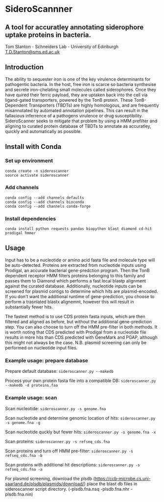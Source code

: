 # SideroScannner

## A tool for accuratley annotating siderophore uptake proteins in bacteria.
Tom Stanton - Schneiders Lab - University of Edinburgh
T.D.Stanton@sms.ed.ac.uk

## Introduction
The ability to sequester iron is one of the key virulence determinants for 
pathogentic bacteria. In the host, free iron is scarce so bacteria 
synthesise and secrete iron-chelating small molecules called siderophores.
Once they have quired their ferric payload, they are uptaken back into the
cell via ligand-gated transporters, powered by the TonB protein.
These TonB-Dependent Transporters (TBDTs) are highly homologous, and are 
frequently misannotated by automated annotation pipelines. This can result in
the fallacious inferrence of a pathogens virulence or drug susceptibility.
SideroScanner seeks to mitigate that problem by using a HMM prefilter and
aligning to curated protein database of TBDTs to annotate as accuratley,
quickly and automatically as possible.

## Install with Conda

### Set up environment
```
conda create -n sideroscanner
source activate sideroscanner
```
### Add channels
```
conda config --add channels defaults
conda config --add channels bioconda
conda config --add channels conda-forge
```
### Install dependencies
```
conda install python requests pandas biopython blast diamond cd-hit prodigal hmmer
```
## Usage

Input has to be a nucleotide or amino acid fasta file and molecule type will be auto-detected.
Proteins are extracted from nucleotide inputs using Prodigal, an accurate bacterial gene-predction program.
Then the TonB dependent receptor HMM filters proteins belonging to this family and passes them to Diamond
which performs a fast local blastp alignment against the curated database. Additionally, nucleotide
inputs can be screened for plasmid contigs to determine which hits are plasmid-encoded.
If you don't want the additional runtime of gene-prediction, you choose to perform a trasnlated blastx
alignemnt, however this will result in substantially fewer hits.

The fastest method is to use CDS protein fasta inputs, which are then filtered and aligned as before,
but without the additional gene-prediction step. You can also choose to turn off the HMM pre-filter in
both methods. It is worth noting that CDS predicted with Prodigal from a nucleotide file results in
more hits than CDS predicted with GeneMark and PGAP, although this might not always be the case.
N.B. plasmid screening can only be performed on nucleotide input files.

### Example usage: prepare database
Prepare default database: ```sideroscanner.py --makedb```

Process your own protein fasta file into a compatible DB: ```sideroscanner.py --makedb -d proteins.faa```

### Example usage: scan
Scan nucleotide: ```sideroscanner.py -s genome.fna```

Scan nucleotide and determine genomic location of hits: ```sideroscanner.py -s genome.fna -g```

Scan nucleotide quckly but fewer hits: ```sideroscanner.py -s genome.fna -x```

Scan proteins: ```sideroscanner.py -s refseq_cds.fna```

Scan proteins and turn off HMM pre-filter: ```sideroscanner.py -s refseq_cds.fna -b```

Scan proteins with additional hit descriptions: ```sideroscanner.py -s refseq_cds.fna -a```

For plasmid screening, download the plsdb (https://ccb-microbe.cs.uni-saarland.de/plsdb/plasmids/download/) 
place the blast db files in sideroscanner script directory.
(-plsdb.fna.nsq
-plsdb.fna.nhr
-plsdb.fna.nin)
